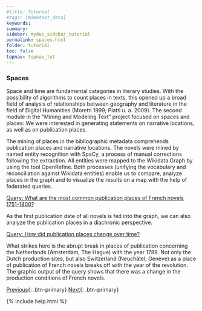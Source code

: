 ```yaml
---
#title: Tutorial
#tags: [mimotext_data]
keywords:
summary:
sidebar: mydoc_sidebar_tutorial
permalink: spaces.html
folder: tutorial
toc: false
topnav: topnav_tut
---
```


### **Spaces**

Space and time are fundamental categories in literary studies. With the possibility of algorithms to count places in texts, this opened up a broad field of analysis of relationships between geography and literature in the field of Digital Humanities (Moretti 1999; Piatti u. a. 2009). The second module in the “Mining and Modeling Text” project focused on spaces and places: We were interested in generating statements on narrative locations, as well as on publication places.

The mining of places in the bibliographic metadata comprehends publication places and narrative locations. The novels were mined by named entity recognition with SpaCy, a process of manual corrections following the extraction. All entities were mapped to the Wikidata Graph by using the tool OpenRefine. Both processes (unifying the vocabulary and reconciliation against Wikidata entities) enable us to compare, analyze places in the graph and to visualize the results on a map with the help of federated queries.

[Query: What are the most common publication places of French novels 1751-1800?](https://tinyurl.com/2aotam7o)

As the first publication date of all novels is fed into the graph, we can also analyze the publication places in a diachronic perspective.

[Query: How did publication places change over time?](https://tinyurl.com/2anmw82t?)

What strikes here is the abrupt break in places of publication concerning the Netherlands (Amsterdam, The Hague) with the year 1789. Not only the Dutch production sites, but also Switzerland (Neuchâtel, Genève) as a place of publication of French novels breaks off with the year of the revolution. The graphic output of the query shows that there was a change in the production conditions of French novels.

[Previous](./novels.html){: .btn-primary} [Next](./themes.html){: .btn-primary}

{% include help.html %}
